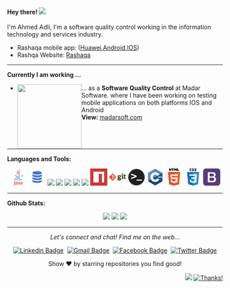 <h4> Hey there! <img src="https://raw.githubusercontent.com/verma-anushka/verma-anushka/master/gifs/wave.gif" width="30px"></h4>

I'm Ahmed Adli, I'm a software quality control working in the information technology and services industry.
- Rashaqa mobile app: ([Huawei](https://appgallery.huawei.com/app/C102397913),[Android](https://play.google.com/store/apps/details?id=com.madarsoft.fitness),[IOS](https://apps.apple.com/us/app/%D8%B1%D8%B4%D8%A7%D9%82%D8%A9-%D9%86%D9%85%D8%B4%D9%89-%D8%B5%D8%AD/id1343105318?ls=1))
- Rashqa Website: [Rashaqa](https://rashaqa.net/)

---

**Currently I am working ...**

- <div>
    <img width="150" height="150" align='left' src="https://user-images.githubusercontent.com/9745100/194962357-cfadbd8e-6693-4e9c-8aed-40ec61ca3989.jpg">
    ... as a <strong>Software Quality Control</strong> at Madar Software. where I have been working on testing mobile applications on both platforms IOS and Android
    <br />
    <strong>View: </strong> <a href="Madar SoftWare" >madarsoft.com</a> 
    <br /> 
    <br /> 
    <br /> 
    <br /> 
  </div>
 
---

**Languages and Tools:**

<p align="center">

  <div align="center">
    
  <code><img height="40" src="https://raw.githubusercontent.com/devicons/devicon/master/icons/java/java-original-wordmark.svg"></code>
  <code><img height="40" src="https://raw.githubusercontent.com/github/explore/80688e429a7d4ef2fca1e82350fe8e3517d3494d/topics/sql/sql.png"></code> 
  <code><img height="40" src="https://user-images.githubusercontent.com/9745100/194969977-3347dfad-9163-4907-b2bb-ffa945ff6bc3.png"></code> 
  <code><img height="40" src="https://user-images.githubusercontent.com/9745100/194969979-5631326f-255a-4476-b5ee-614a7ed8beb6.png"></code>
  <code><img height="40" src="https://user-images.githubusercontent.com/9745100/194969967-bd91e8a7-c8aa-4d81-b372-0d805e89158b.png"></code>
  <code><img height="40" src="https://user-images.githubusercontent.com/9745100/194969970-e422343e-e91f-4cf9-8f30-ed1ef9f8ae76.png"></code>
  <code><img height="40" src="https://user-images.githubusercontent.com/9745100/194969975-9b20722f-5239-46e9-8d7c-cdc2f0b0efba.png"></code>
  <code><img height="40" src="https://raw.githubusercontent.com/github/explore/80688e429a7d4ef2fca1e82350fe8e3517d3494d/topics/npm/npm.png"></code> 
  <code><img height="40" src="https://raw.githubusercontent.com/github/explore/80688e429a7d4ef2fca1e82350fe8e3517d3494d/topics/git/git.png"></code> 
  <code><img height="40" src="https://raw.githubusercontent.com/github/explore/80688e429a7d4ef2fca1e82350fe8e3517d3494d/topics/terminal/terminal.png"></code>
  <code><img height="40" src="https://raw.githubusercontent.com/github/explore/80688e429a7d4ef2fca1e82350fe8e3517d3494d/topics/cpp/cpp.png"></code> 
  <code><img height="40" src="https://raw.githubusercontent.com/github/explore/80688e429a7d4ef2fca1e82350fe8e3517d3494d/topics/html/html.png"></code> 
  <code><img height="40" src="https://raw.githubusercontent.com/github/explore/80688e429a7d4ef2fca1e82350fe8e3517d3494d/topics/css/css.png"></code> 
  <code><img height="40" src="https://raw.githubusercontent.com/github/explore/80688e429a7d4ef2fca1e82350fe8e3517d3494d/topics/bootstrap/bootstrap.png"></code> 
 
  </div>
  </p>

---

**Github Stats:**

<p align="center">
  
  <img src="https://github-readme-stats.vercel.app/api?username=AhmedAdli&hide=stars&show_icons=true&theme=dracula&line_height=32">
  <img src="https://github-readme-stats.vercel.app/api/top-langs/?username=AhmedAdli&count_private=true&theme=dracula">
  <img  src="https://github-readme-streak-stats.herokuapp.com/?user=AhmedAdli&theme=dark">

</p>


<p></p>

</p>

---

<div align="center">
  
  <i>Let's connect and chat! Find me on the web...</i>
  <br />
  
  [![Linkedin Badge](https://img.shields.io/badge/-AhmedAdli-blue?style=flat-square&logo=Linkedin&logoColor=white&link=https://www.linkedin.com/in/ahmed3dli)](https://www.linkedin.com/in/ahmed3dli/)&nbsp;
  [![Gmail Badge](https://img.shields.io/badge/-Abdelbaki70-c14438?style=flat-square&logo=Gmail&logoColor=white&link=mailto:abdelbaki70@gmail.com)](mailto:abdelbaki70@gmail.com)&nbsp; 
  [![Facebook Badge](https://img.shields.io/badge/-AhmedAdli-036be4?style=flat-square&logo=Facebook&logoColor=white&link=https://web.facebook.com/ahmed3dli)](https://web.facebook.com/ahmed3dli)&nbsp;
  [![Twitter Badge](https://img.shields.io/badge/-@Ahmed3dli-1ca0f1?style=flat-square&labelColor=1ca0f1&logo=twitter&logoColor=white&link=https://twitter.com/Ahmed3dliii)](https://twitter.com/Ahmed3dli) 

<p align="center">
    Show ❤️ by starring repositories you find good! 
    <br />
  </p>
</div>

<div align="right">
  
![](https://komarev.com/ghpvc/?username=AhmedAdli&color=brightgreen)
[![Thanks!](https://img.shields.io/badge/Thanks%20for%20visiting-!-1EAEDB.svg)](https://AhmedAdli.github.io/AhmedAdli/)

</div>
